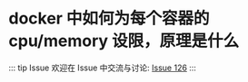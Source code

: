 # docker 中如何为每个容器的 cpu/memory 设限，原理是什么



::: tip Issue 
 欢迎在 Issue 中交流与讨论: [Issue 126](https://github.com/shfshanyue/Daily-Question/issues/126) 
:::

